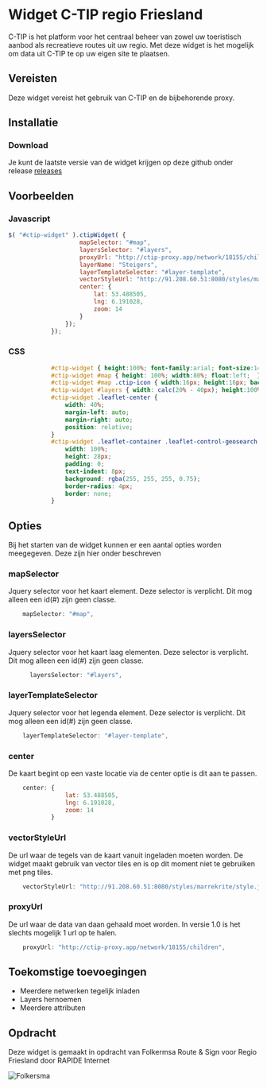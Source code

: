 # Widget C-TIP regio Friesland

C-TIP is het platform voor het centraal beheer van zowel uw toeristisch aanbod als recreatieve routes uit uw regio. Met deze widget is het mogelijk om data uit C-TIP te op uw eigen site te plaatsen. 

## Vereisten

Deze widget vereist het gebruik van C-TIP en de bijbehorende proxy. 


## Installatie

### Download

Je kunt de laatste versie van de widget krijgen op deze github onder release [releases]

## Voorbeelden

### Javascript

```js
$( "#ctip-widget" ).ctipWidget( {
                    mapSelector: "#map",
                    layersSelector: "#layers",
                    proxyUrl: "http://ctip-proxy.app/network/18155/children",
                    layerName: "Steigers",
                    layerTemplateSelector: "#layer-template", 
                    vectorStyleUrl: "http://91.208.60.51:8080/styles/marrekrite/style.json",
                    center: {
                        lat: 53.488505,
                        lng: 6.191028,
                        zoom: 14
                    }
                });
            });
```

### CSS

```css
            #ctip-widget { height:100%; font-family:arial; font-size:14px; }
            #ctip-widget #map { height: 100%; width:80%; float:left;  }
            #ctip-widget #map .ctip-icon { width:16px; height:16px; background-color:red; border-radius:100px; }
            #ctip-widget #layers { width: calc(20% - 40px); height:100%; float:left; padding:20px; }
            #ctip-widget .leaflet-center {
                width: 40%;
                margin-left: auto;
                margin-right: auto;
                position: relative;
            }
            #ctip-widget .leaflet-container .leaflet-control-geosearch input {
                width: 100%;
                height: 28px;
                padding: 0;
                text-indent: 8px;
                background: rgba(255, 255, 255, 0.75);          
                border-radius: 4px;
                border: none;
            }
```

## Opties

Bij het starten van de widget kunnen er een aantal opties worden meegegeven. Deze zijn hier onder beschreven

### mapSelector
Jquery selector voor het kaart element. Deze selector is verplicht. Dit mog  alleen een id(#) zijn geen classe.

```js
    mapSelector: "#map",
```

### layersSelector
Jquery selector voor het kaart laag elementen. Deze selector is verplicht. Dit mog  alleen een id(#) zijn geen classe.

```js
      layersSelector: "#layers",
```

### layerTemplateSelector
Jquery selector voor het legenda element. Deze selector is verplicht. Dit mog  alleen een id(#) zijn geen classe.

```js
    layerTemplateSelector: "#layer-template", 
```

### center
De kaart begint op een vaste locatie via de center optie is dit aan te passen. 

```js
    center: {
                lat: 53.488505,
                lng: 6.191028,
                zoom: 14
            }
```


### vectorStyleUrl
De url waar de tegels van de kaart vanuit ingeladen moeten worden. De widget maakt gebruik van vector tiles en is op dit moment niet te gebruiken met png tiles. 

```js
    vectorStyleUrl: "http://91.208.60.51:8080/styles/marrekrite/style.json",
```

### proxyUrl
De url waar de data van daan gehaald moet worden. In versie 1.0 is het slechts mogelijk 1 url op te halen. 

```js
    proxyUrl: "http://ctip-proxy.app/network/18155/children",
```


## Toekomstige toevoegingen
- Meerdere netwerken tegelijk inladen
- Layers hernoemen
- Meerdere attributen


## Opdracht
Deze widget is gemaakt in opdracht van Folkermsa Route & Sign voor Regio Friesland door RAPIDE Internet

![Folkersma][folkersma]

[repo]: https://github.com/rapideinternet/ctip.widget.friesland
[ctip]: https://c-tip.com
[releases]: https://github.com/rapideinternet/ctip.widget.friesland/releases
[folkersma]: http://folkersma.nl/assets/img/folkersma-logo.svg
[ctip]: https://c-tip.com/assets/img/landing/ctip-logo-big-registred.svg
